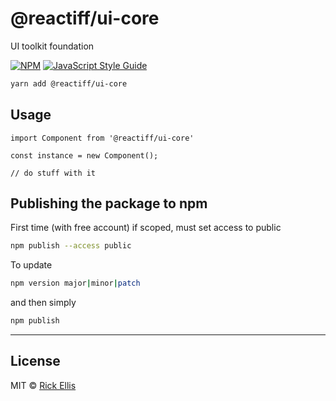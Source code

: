 # @reactiff/ui-core

UI toolkit foundation

[![NPM](https://img.shields.io/npm/v/@reactiff/ui-core.svg)](https://www.npmjs.com/package/@reactiff/ui-core) [![JavaScript Style Guide](https://img.shields.io/badge/code_style-standard-brightgreen.svg)](https://standardjs.com)


```bash
yarn add @reactiff/ui-core
```

## Usage

```tsx
import Component from '@reactiff/ui-core'

const instance = new Component();

// do stuff with it
```

## Publishing the package to npm

First time (with free account) if scoped, must set access to public
```bash
npm publish --access public
```

To update
```bash
npm version major|minor|patch
```

and then simply
```bash
npm publish
```

---

## License

MIT © [Rick Ellis](https://github.com/reactiff)
